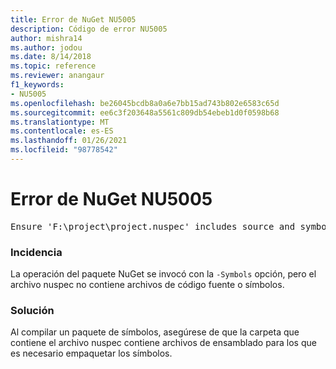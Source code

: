 ```yaml
---
title: Error de NuGet NU5005
description: Código de error NU5005
author: mishra14
ms.author: jodou
ms.date: 8/14/2018
ms.topic: reference
ms.reviewer: anangaur
f1_keywords:
- NU5005
ms.openlocfilehash: be26045bcdb8a0a6e7bb15ad743b802e6583c65d
ms.sourcegitcommit: ee6c3f203648a5561c809db54ebeb1d0f0598b68
ms.translationtype: MT
ms.contentlocale: es-ES
ms.lasthandoff: 01/26/2021
ms.locfileid: "98778542"
---
```

# <a name="nuget-error-nu5005"></a>Error de NuGet NU5005
<pre>Ensure 'F:\project\project.nuspec' includes source and symbol files. For help on building symbols package, visit http://docs.nuget.org/.</pre>

### <a name="issue"></a>Incidencia

La operación del paquete NuGet se invocó con la `-Symbols` opción, pero el archivo nuspec no contiene archivos de código fuente o símbolos.


### <a name="solution"></a>Solución

Al compilar un paquete de símbolos, asegúrese de que la carpeta que contiene el archivo nuspec contiene archivos de ensamblado para los que es necesario empaquetar los símbolos.

